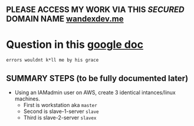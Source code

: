 ## PLEASE ACCESS MY WORK VIA THIS *SECURED* DOMAIN NAME [wandexdev.me](http://wandexdev.me)



# Question in this [google doc](https://docs.google.com/document/u/0/d/1dhO--9fqxrvU5Y6xC52-0AIplQe23LyscqSp6F0_9SM/mobilebasic)

`errors wouldnt k*ll me by his grace`

## SUMMARY STEPS (to be fully documented later)
 * Using an IAMadmin user on AWS, create 3 identical intances/linux machines.
   * First is workstation aka `master`
   * Second is slave-1-server `slave` 
   * Third is slave-2-server `slavex`
